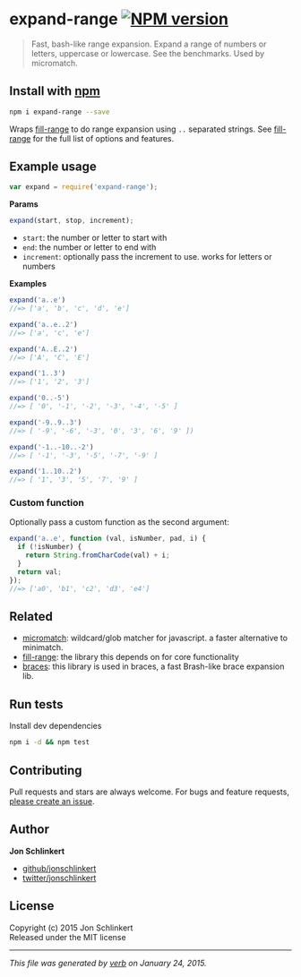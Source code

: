 # expand-range [![NPM version](https://badge.fury.io/js/expand-range.svg)](http://badge.fury.io/js/expand-range)

> Fast, bash-like range expansion. Expand a range of numbers or letters, uppercase or lowercase. See the benchmarks. Used by micromatch.

## Install with [npm](npmjs.org)

```bash
npm i expand-range --save
```

Wraps [fill-range] to do range expansion using `..` separated strings. See [fill-range] for the full list of options and features.


## Example usage

```js
var expand = require('expand-range');
```

**Params**

```js
expand(start, stop, increment);
```

 - `start`: the number or letter to start with
 - `end`: the number or letter to end with
 - `increment`: optionally pass the increment to use. works for letters or numbers

**Examples**

```js
expand('a..e')
//=> ['a', 'b', 'c', 'd', 'e']

expand('a..e..2')
//=> ['a', 'c', 'e']

expand('A..E..2')
//=> ['A', 'C', 'E']

expand('1..3')
//=> ['1', '2', '3']

expand('0..-5')
//=> [ '0', '-1', '-2', '-3', '-4', '-5' ]

expand('-9..9..3')
//=> [ '-9', '-6', '-3', '0', '3', '6', '9' ])

expand('-1..-10..-2')
//=> [ '-1', '-3', '-5', '-7', '-9' ]

expand('1..10..2')
//=> [ '1', '3', '5', '7', '9' ]
```


### Custom function

Optionally pass a custom function as the second argument:

```js
expand('a..e', function (val, isNumber, pad, i) {
  if (!isNumber) {
    return String.fromCharCode(val) + i;
  }
  return val;
});
//=> ['a0', 'b1', 'c2', 'd3', 'e4']
```

## Related

- [micromatch]: wildcard/glob matcher for javascript. a faster alternative to minimatch.
- [fill-range]: the library this depends on for core functionality
- [braces]: this library is used in braces, a fast Brash-like brace expansion lib.

## Run tests

Install dev dependencies

```bash
npm i -d && npm test
```

## Contributing
Pull requests and stars are always welcome. For bugs and feature requests, [please create an issue](https://github.com/jonschlinkert/expand-range/issues).

## Author

**Jon Schlinkert**
 
+ [github/jonschlinkert](https://github.com/jonschlinkert)
+ [twitter/jonschlinkert](http://twitter.com/jonschlinkert) 

## License
Copyright (c) 2015 Jon Schlinkert  
Released under the MIT license

***

_This file was generated by [verb](https://github.com/assemble/verb) on January 24, 2015._

[fill-range]: https://github.com/jonschlinkert/fill-range
[micromatch]: https://github.com/jonschlinkert/micromatch
[braces]: https://github.com/jonschlinkert/braces
